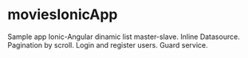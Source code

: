 # moviesIonicApp

Sample app Ionic-Angular dinamic list master-slave. Inline Datasource. Pagination by scroll. Login and register users. Guard service.
